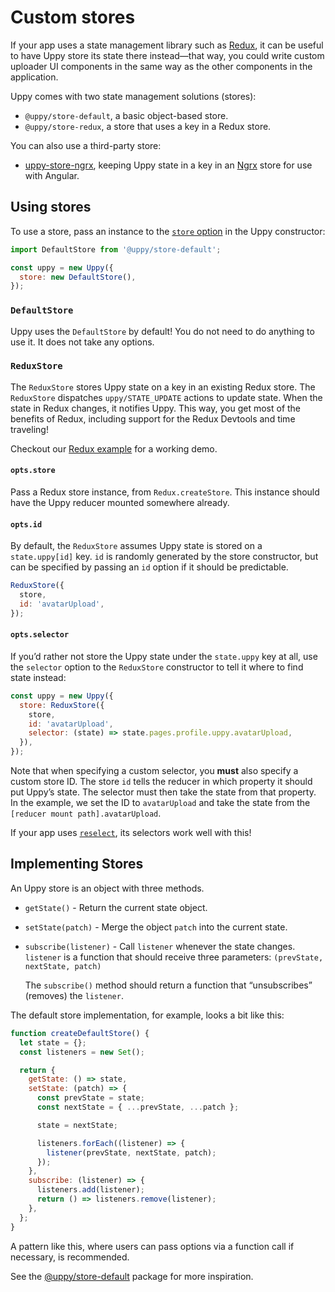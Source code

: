 # Custom stores

If your app uses a state management library such as
[Redux](https://redux.js.org), it can be useful to have Uppy store its state
there instead—that way, you could write custom uploader UI components in the
same way as the other components in the application.

Uppy comes with two state management solutions (stores):

- `@uppy/store-default`, a basic object-based store.
- `@uppy/store-redux`, a store that uses a key in a Redux store.

You can also use a third-party store:

- [uppy-store-ngrx](https://github.com/rimlin/uppy-store-ngrx/), keeping Uppy
  state in a key in an [Ngrx](https://github.com/ngrx/platform) store for use
  with Angular.

## Using stores

To use a store, pass an instance to the
[`store` option](/docs/uppy#store-defaultstore) in the Uppy constructor:

```js
import DefaultStore from '@uppy/store-default';

const uppy = new Uppy({
  store: new DefaultStore(),
});
```

### `DefaultStore`

Uppy uses the `DefaultStore` by default! You do not need to do anything to use
it. It does not take any options.

### `ReduxStore`

The `ReduxStore` stores Uppy state on a key in an existing Redux store. The
`ReduxStore` dispatches `uppy/STATE_UPDATE` actions to update state. When the
state in Redux changes, it notifies Uppy. This way, you get most of the benefits
of Redux, including support for the Redux Devtools and time traveling!

Checkout our
[Redux example](https://github.com/transloadit/uppy/tree/main/examples/redux)
for a working demo.

#### `opts.store`

Pass a Redux store instance, from `Redux.createStore`. This instance should have
the Uppy reducer mounted somewhere already.

#### `opts.id`

By default, the `ReduxStore` assumes Uppy state is stored on a `state.uppy[id]`
key. `id` is randomly generated by the store constructor, but can be specified
by passing an `id` option if it should be predictable.

```js
ReduxStore({
  store,
  id: 'avatarUpload',
});
```

#### `opts.selector`

If you’d rather not store the Uppy state under the `state.uppy` key at all, use
the `selector` option to the `ReduxStore` constructor to tell it where to find
state instead:

```js
const uppy = new Uppy({
  store: ReduxStore({
    store,
    id: 'avatarUpload',
    selector: (state) => state.pages.profile.uppy.avatarUpload,
  }),
});
```

Note that when specifying a custom selector, you **must** also specify a custom
store ID. The store `id` tells the reducer in which property it should put
Uppy’s state. The selector must then take the state from that property. In the
example, we set the ID to `avatarUpload` and take the state from the
`[reducer mount path].avatarUpload`.

If your app uses [`reselect`](https://npmjs.com/package/reselect), its selectors
work well with this!

## Implementing Stores

An Uppy store is an object with three methods.

- `getState()` - Return the current state object.
- `setState(patch)` - Merge the object `patch` into the current state.
- `subscribe(listener)` - Call `listener` whenever the state changes. `listener`
  is a function that should receive three parameters:
  `(prevState, nextState, patch)`

  The `subscribe()` method should return a function that “unsubscribes”
  (removes) the `listener`.

The default store implementation, for example, looks a bit like this:

```js
function createDefaultStore() {
  let state = {};
  const listeners = new Set();

  return {
    getState: () => state,
    setState: (patch) => {
      const prevState = state;
      const nextState = { ...prevState, ...patch };

      state = nextState;

      listeners.forEach((listener) => {
        listener(prevState, nextState, patch);
      });
    },
    subscribe: (listener) => {
      listeners.add(listener);
      return () => listeners.remove(listener);
    },
  };
}
```

A pattern like this, where users can pass options via a function call if
necessary, is recommended.

See the
[@uppy/store-default](https://github.com/transloadit/uppy/tree/main/packages/%40uppy/store-default)
package for more inspiration.
